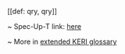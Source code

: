 [[def: qry, qry]]

~ Spec-Up-T link: <a href='https://weboftrust.github.io/WOT-terms/docs/glossary/qry'>here</a>

~ More in <a href="https://weboftrust.github.io/WOT-terms/docs/glossary/qry">extended KERI glossary</a>
